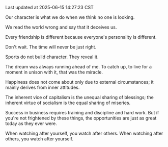 Last updated at 2025-06-15 14:27:23 CST

Our character is what we do when we think no one is looking.

We read the world wrong and say that it deceives us.

Every friendship is different because everyone's personality is different.

Don't wait. The time will never be just right.

Sports do not build character. They reveal it.

The dream was always running ahead of me. To catch up, to live for a moment in unison with it, that was the miracle.

Happiness does not come about only due to external circumstances; it mainly derives from inner attitudes.

The inherent vice of capitalism is the unequal sharing of blessings; the inherent virtue of socialism is the equal sharing of miseries.

Success in business requires training and discipline and hard work. But if you're not frightened by these things, the opportunities are just as great today as they ever were.

When watching after yourself, you watch after others. When watching after others, you watch after yourself.

